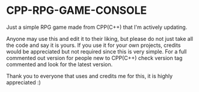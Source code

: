 # CPP-RPG-GAME-CONSOLE
Just a simple RPG game made from CPP(C++) that I'm actively updating.

Anyone may use this and edit it to their liking, but please do not just take all the code and say it is yours. If you use it for your own projects, credits would be appreciated but not required since this is very simple.
For a full commented out version for people new to CPP(C++) check version tag commented and look for the latest version.

Thank you to everyone that uses and credits me for this, it is highly appreciated :)
